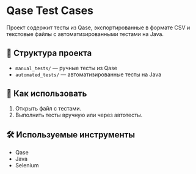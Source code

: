 # Qase Test Cases  
Проект содержит тесты из Qase, экспортированные в формате CSV и текстовые файлы с автоматизированными тестами на Java.  

## 📂 Структура проекта
- `manual_tests/` — ручные тесты из Qase  
- `automated_tests/` — автоматизированные тесты на Java  

## 🚀 Как использовать  
1. Открыть файл с тестами.  
2. Выполнить тесты вручную или через автотесты.  

## 🛠️ Используемые инструменты  
- Qase  
- Java  
- Selenium  
